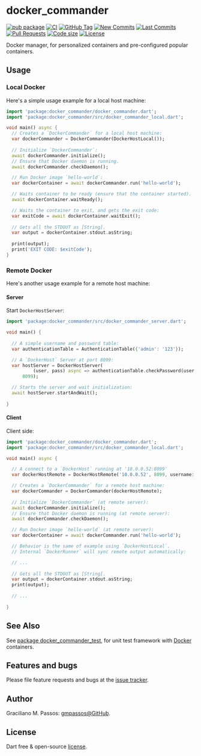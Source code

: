 # docker_commander

[![pub package](https://img.shields.io/pub/v/docker_commander.svg?logo=dart&logoColor=00b9fc)](https://pub.dartlang.org/packages/docker_commander)
[![CI](https://img.shields.io/github/workflow/status/gmpassos/docker_commander/Dart%20CI/master?logo=github-actions&logoColor=white)](https://github.com/gmpassos/docker_commander/actions)
[![GitHub Tag](https://img.shields.io/github/v/tag/gmpassos/docker_commander?logo=git&logoColor=white)](https://github.com/gmpassos/docker_commander/releases)
[![New Commits](https://img.shields.io/github/commits-since/gmpassos/docker_commander/latest?logo=git&logoColor=white)](https://github.com/gmpassos/docker_commander/network)
[![Last Commits](https://img.shields.io/github/last-commit/gmpassos/docker_commander?logo=git&logoColor=white)](https://github.com/gmpassos/docker_commander/commits/master)
[![Pull Requests](https://img.shields.io/github/issues-pr/gmpassos/docker_commander?logo=github&logoColor=white)](https://github.com/gmpassos/docker_commander/pulls)
[![Code size](https://img.shields.io/github/languages/code-size/gmpassos/docker_commander?logo=github&logoColor=white)](https://github.com/gmpassos/docker_commander)
[![License](https://img.shields.io/github/license/gmpassos/docker_commander?logo=open-source-initiative&logoColor=green)](https://github.com/gmpassos/docker_commander/blob/master/LICENSE)

Docker manager, for personalized containers and pre-configured popular containers.

## Usage

### Local Docker

Here's a simple usage example for a local host machine:

```dart
import 'package:docker_commander/docker_commander.dart';
import 'package:docker_commander/src/docker_commander_local.dart';

void main() async {
  // Creates a `DockerCommander` for a local host machine:
  var dockerCommander = DockerCommander(DockerHostLocal());
  
  // Initialize `DockerCommander`:
  await dockerCommander.initialize();
  // Ensure that Docker daemon is running.
  await dockerCommander.checkDaemon();

  // Run Docker image `hello-world`:
  var dockerContainer = await dockerCommander.run('hello-world');

  // Waits container to be ready (ensure that the container started).
  await dockerContainer.waitReady();

  // Waits the container to exit, and gets the exit code:
  var exitCode = await dockerContainer.waitExit();
  
  // Gets all the STDOUT as [String]. 
  var output = dockerContainer.stdout.asString;
  
  print(output);
  print('EXIT CODE: $exitCode');
}

```


### Remote Docker

Here's another usage example for a remote host machine:

#### Server

Start `DockerHostServer`:

```dart
import 'package:docker_commander/src/docker_commander_server.dart';

void main() {
  
  // A simple username and password table:
  var authenticationTable = AuthenticationTable({'admin': '123'});

  // A `DockerHost` Server at port 8099:
  var hostServer = DockerHostServer(
          (user, pass) async => authenticationTable.checkPassword(user, pass),
      8099);

  // Starts the server and wait initialization:
  await hostServer.startAndWait();
  
}

```

#### Client

Client side:

```dart
import 'package:docker_commander/docker_commander.dart';
import 'package:docker_commander/src/docker_commander_local.dart';

void main() async {

  // A connect to a `DockerHost` running at '10.0.0.52:8099'
  var dockerHostRemote = DockerHostRemote('10.0.0.52', 8099, username: 'admin', password: '123')

  // Creates a `DockerCommander` for a remote host machine:
  var dockerCommander = DockerCommander(dockerHostRemote);
  
  // Initialize `DockerCommander` (at remote server):
  await dockerCommander.initialize();
  // Ensure that Docker daemon is running (at remote server):
  await dockerCommander.checkDaemon();

  // Run Docker image `hello-world` (at remote server):
  var dockerContainer = await dockerCommander.run('hello-world');

  // Behavior is the same of example using `DockerHostLocal`.
  // Internal `DockerRunner` will sync remote output automatically:

  // ...
  
  // Gets all the STDOUT as [String]. 
  var output = dockerContainer.stdout.asString;
  print(output);
  
  // ...
  
}

```


## See Also

See [package docker_commander_test][docker_commander_test], for unit test framework with [Docker][docker] containers.

[docker_commander_test]:https://github.com/gmpassos/docker_commander_test
[docker]:https://www.docker.com/

## Features and bugs

Please file feature requests and bugs at the [issue tracker][tracker].

[tracker]: https://github.com/gmpassos/docker_commander/issues

## Author

Graciliano M. Passos: [gmpassos@GitHub][github].

[github]: https://github.com/gmpassos

## License

Dart free & open-source [license](https://github.com/dart-lang/stagehand/blob/master/LICENSE).
